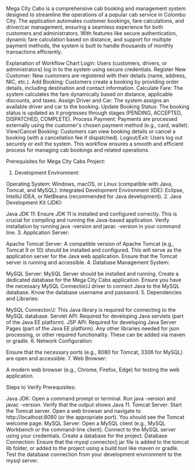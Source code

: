 Mega City Cabs is a comprehensive cab booking and management system designed to streamline the operations of a popular cab service in Colombo City. The application automates customer bookings, fare calculations, and driver/car management, ensuring a seamless experience for both customers and administrators. With features like secure authentication, dynamic fare calculation based on distance, and support for multiple payment methods, the system is built to handle thousands of monthly transactions efficiently.

Explanation of Workflow Chart
Login: Users (customers, drivers, or administrators) log in to the system using secure credentials.
Register New Customer: New customers are registered with their details (name, address, NIC, etc.).
Add Booking: Customers create a booking by providing order details, including destination and contact information.
Calculate Fare: The system calculates the fare dynamically based on distance, applicable discounts, and taxes.
Assign Driver and Car: The system assigns an available driver and car to the booking.
Update Booking Status: The booking status is updated as it progresses through stages (PENDING, ACCEPTED, DISPATCHED, COMPLETE).
Process Payment: Payments are processed externally using the customer's chosen payment method (e.g., card, wallet).
View/Cancel Booking: Customers can view booking details or cancel a booking (with a cancellation fee if dispatched).
Logout/Exit: Users log out securely or exit the system.
This workflow ensures a smooth and efficient process for managing cab bookings and related operations.


Prerequisites for Mega City Cabs Project:

1. Development Environment:

Operating System: Windows, macOS, or Linux (compatible with Java, Tomcat, and MySQL).
Integrated Development Environment (IDE):
Eclipse, IntelliJ IDEA, or NetBeans (recommended for Java development).
2. Java Development Kit (JDK):

Java JDK 11: Ensure JDK 11 is installed and configured correctly. This is crucial for compiling and running the Java-based application.
Verify installation by running java -version and javac -version in your command line.
3. Application Server:

Apache Tomcat Server:
A compatible version of Apache Tomcat (e.g., Tomcat 9 or 10) should be installed and configured. This will serve as the application server for the Java web application.
Ensure that the Tomcat server is running and accessible.
4. Database Management System:

MySQL Server:
MySQL Server should be installed and running.
Create a dedicated database for the Mega City Cabs application.
Ensure you have the necessary MySQL Connector/J driver to connect Java to the MySQL database.
Know the database username and password.
5. Dependencies and Libraries:

MySQL Connector/J: This Java library is required for connecting to the MySQL database.
Servlet API: Required for developing Java servlets (part of the Java EE platform).
JSP API: Required for developing Java Server Pages (part of the Java EE platform).
Any other libraries needed for json processing, or other required functionality. These can be added via maven or gradle.
6. Network Configuration:

Ensure that the necessary ports (e.g., 8080 for Tomcat, 3306 for MySQL) are open and accessible.
7. Web Browser:

A modern web browser (e.g., Chrome, Firefox, Edge) for testing the web application.



Steps to Verify Prerequisites:

Java JDK:
Open a command prompt or terminal.
Run java -version and javac -version. Verify that the output shows Java 11.
Tomcat Server:
Start the Tomcat server.
Open a web browser and navigate to http://localhost:8080 (or the appropriate port). You should see the Tomcat welcome page.
MySQL Server:
Open a MySQL client (e.g., MySQL Workbench or the command-line client).
Connect to the MySQL server using your credentials.
Create a database for the project.
Database Connection:
Ensure that the mysql connector/j jar file is added to the tomcat lib folder, or added to the project using a build tool like maven or gradle.
Test the database connection from your development environment to the mysql server.
